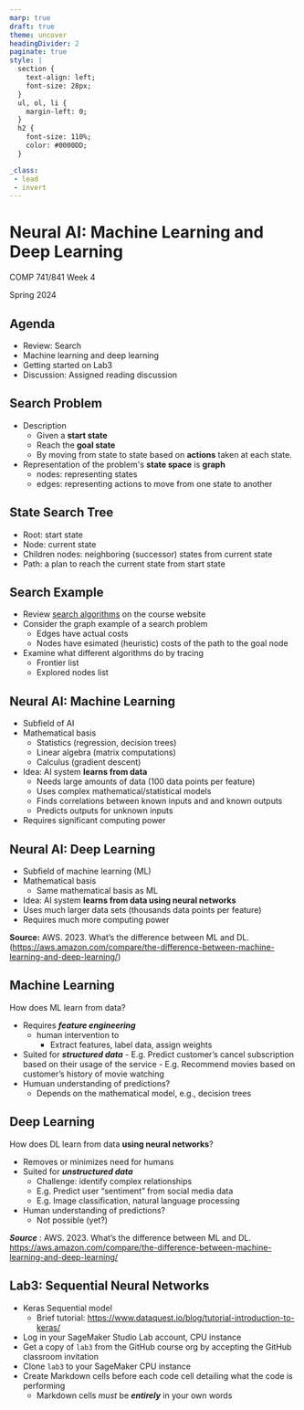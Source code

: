 ```yaml
---
marp: true
draft: true
theme: uncover
headingDivider: 2
paginate: true
style: |
  section {
    text-align: left;
    font-size: 28px;
  }
  ul, ol, li {
    margin-left: 0;
  }
  h2 {
    font-size: 110%;
    color: #0000DD;
  }

_class:
 - lead
 - invert
---
```


# Neural AI: Machine Learning and Deep Learning
COMP 741/841 Week 4​

Spring 2024


## Agenda
- Review: Search
- Machine learning and deep learning
- Getting started on Lab3
- Discussion: Assigned reading discussion

## Search Problem
- Description
    - Given a **start state**
    - Reach the  **goal state**
    - By moving from state to state based on **actions** taken at each state.
- Representation of the problem's **state space** is **graph**
    - nodes: representing states
    - edges: representing actions to move from one state to another

## State Search Tree
- Root: start state
- Node: current state
- Children nodes: neighboring (successor) states from current state
- Path: a plan to reach the current state from start state

## Search Example 
- Review [search algorithms](https://practical-artificial-intelligence-841.github.io/website/ai-topics/search-resources/index.html#search-example) on the course website
- Consider the graph example of a search problem
    - Edges have actual costs
    - Nodes have esimated (heuristic) costs of the path to the goal node
- Examine what different algorithms do by tracing
    - Frontier list
    - Explored nodes list


## Neural AI: Machine Learning
* Subfield of AI
* Mathematical basis
    * Statistics (regression, decision trees)
    * Linear algebra (matrix computations)
    * Calculus (gradient descent)
* Idea: AI system **learns from data**
    * Needs large amounts of data (100 data points per feature)
    * Uses complex mathematical/statistical models
    * Finds correlations between known inputs and and known outputs
    * Predicts outputs for unknown inputs
* Requires significant computing power

## Neural AI: Deep Learning
* Subfield of machine learning (ML)
* Mathematical basis
    * Same mathematical basis as ML
* Idea: AI system **learns from data using neural networks**
*   Uses much larger data sets (thousands data points per feature)
* Requires much more computing power

**Source:** AWS. 2023. What’s the difference between ML and DL.(https://aws.amazon.com/compare/the-difference-between-machine-learning-and-deep-learning/)

## Machine Learning 
How does ML learn from data?
- Requires **_feature engineering_**
    - human intervention to
        - Extract features, label data, assign weights
- Suited for **_structured data_**
       - E.g. Predict customer’s cancel subscription based on their usage of the service
       - E.g. Recommend movies based on customer’s history of movie watching
- Humuan understanding of predictions? 
    - Depends on the mathematical model, e.g., decision trees

## Deep Learning
How does DL learn from data **using neural networks**?
- Removes or minimizes need for humans
- Suited for **_unstructured data_**
    - Challenge: identify complex relationships
    - E.g. Predict user “sentiment” from social media data
    - E.g. Image classification, natural language processing
- Human understanding of predictions?
    - Not possible (yet?)

**_Source_** : AWS. 2023. What’s the difference between ML and DL. https://aws.amazon.com/compare/the-difference-between-machine-learning-and-deep-learning/

## Lab3: Sequential Neural Networks
- Keras Sequential model
    - Brief tutorial: https://www.dataquest.io/blog/tutorial-introduction-to-keras/ 
- Log in your SageMaker Studio Lab account, CPU instance
- Get a copy of `lab3` from the GitHub course org by accepting the GitHub classroom invitation
- Clone `lab3` to your SageMaker CPU instance
- Create Markdown cells before each code cell detailing what the code is performing
    - Markdown cells _must_ be **_entirely_** in your own words
